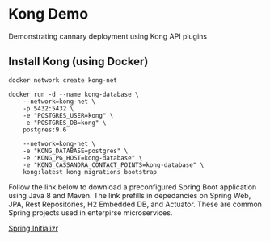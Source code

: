 # Kong Demo
Demonstrating cannary deployment using Kong API plugins 


## Install Kong (using Docker)
`docker network create kong-net`

```
docker run -d --name kong-database \
    --network=kong-net \
    -p 5432:5432 \
    -e "POSTGRES_USER=kong" \
    -e "POSTGRES_DB=kong" \
    postgres:9.6
```
               
```docker run --rm \
    --network=kong-net \
    -e "KONG_DATABASE=postgres" \
    -e "KONG_PG_HOST=kong-database" \
    -e "KONG_CASSANDRA_CONTACT_POINTS=kong-database" \
    kong:latest kong migrations bootstrap
```


Follow the link below to download a preconfigured Spring Boot application using Java 8 and Maven. The link prefills in depedancies on Spring Web, JPA, Rest Repositories, H2 Embedded DB, and Actuator. These are common Spring projects used in enterpirse microservices.

[Spring Initializr](https://start.spring.io/#!type=maven-project&language=java&platformVersion=2.2.0.RELEASE&packaging=jar&jvmVersion=1.8&groupId=kong&artifactId=canary-demo&name=canary-demo&description=Demonstrating%20canary%20deployment%20using%20Kong%20API%20plugins%20&packageName=kong.canary-demo&dependencies=data-rest,web,data-jpa,h2,actuator "Includes Spring Web, JPA, REST Repo, and Actuator")

